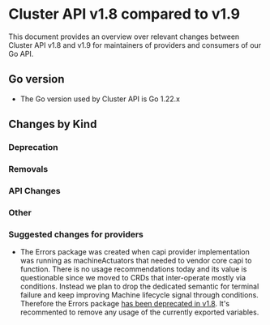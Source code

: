 # Cluster API v1.8 compared to v1.9

This document provides an overview over relevant changes between Cluster API v1.8 and v1.9 for
maintainers of providers and consumers of our Go API.

## Go version

- The Go version used by Cluster API is Go 1.22.x

## Changes by Kind

### Deprecation

### Removals

### API Changes

### Other

### Suggested changes for providers

- The Errors package was created when capi provider implementation was running as machineActuators that needed to vendor core capi to function. There is no usage recommendations today and its value is questionable since we moved to CRDs that inter-operate mostly via conditions. Instead we plan to drop the dedicated semantic for terminal failure and keep improving Machine lifecycle signal through conditions. Therefore the Errors package [has been deprecated in v1.8](https://github.com/kubernetes-sigs/cluster-api/issues/10784). It's recommented to remove any usage of the currently exported variables.

